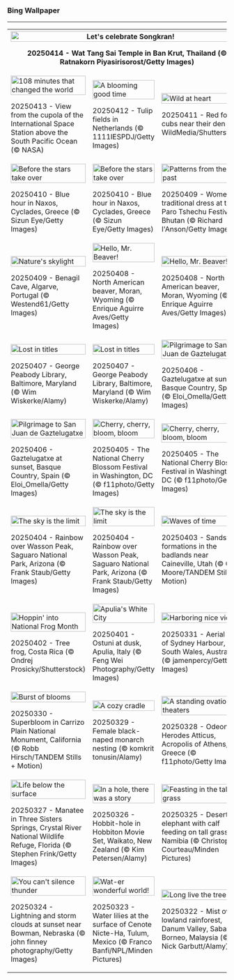 <h3>
 Bing Wallpaper
</h3>
<hr/>
<table>
<tr>
<th colspan="3">
<img alt="Let's celebrate Songkran!" src="https://www.bing.com/th?id=OHR.ThailandPagodas_EN-US8039751329_UHD.jpg&amp;rf=LaDigue_UHD.jpg&amp;pid=hp&amp;w=3840&amp;h=2160&amp;rs=1&amp;c=4" width="100%"/><p>20250414 - Wat Tang Sai Temple in Ban Krut, Thailand (© Ratnakorn Piyasirisorost/Getty Images)</p></th>
</tr>
<tr>
<td><img alt="108 minutes that changed the world" src="https://www.bing.com/th?id=OHR.SpaceFlight_EN-US8143075629_UHD.jpg&amp;rf=LaDigue_UHD.jpg&amp;pid=hp&amp;w=3840&amp;h=2160&amp;rs=1&amp;c=4" width="100%"/><p>20250413 - View from the cupola of the International Space Station above the South Pacific Ocean (© NASA)</p></td>
<td><img alt="A blooming good time" src="https://www.bing.com/th?id=OHR.TulipsWindmill_EN-US8114977846_UHD.jpg&amp;rf=LaDigue_UHD.jpg&amp;pid=hp&amp;w=3840&amp;h=2160&amp;rs=1&amp;c=4" width="100%"/><p>20250412 - Tulip fields in Netherlands (© 1111IESPDJ/Getty Images)</p></td>
<td><img alt="Wild at heart" src="https://www.bing.com/th?id=OHR.LittleFoxes_EN-US8078019606_UHD.jpg&amp;rf=LaDigue_UHD.jpg&amp;pid=hp&amp;w=3840&amp;h=2160&amp;rs=1&amp;c=4" width="100%"/><p>20250411 - Red fox cubs near their den (© WildMedia/Shutterstock)</p></td>
</tr>
<tr>
<td><img alt="Before the stars take over" src="https://www.bing.com/th?id=OHR.BlueNaxos_EN-US0374867860_UHD.jpg&amp;rf=LaDigue_UHD.jpg&amp;pid=hp&amp;w=3840&amp;h=2160&amp;rs=1&amp;c=4" width="100%"/><p>20250410 - Blue hour in Naxos, Cyclades, Greece (© Sizun Eye/Getty Images)</p></td>
<td><img alt="Before the stars take over" src="https://www.bing.com/th?id=OHR.BlueNaxos_EN-US8006377229_UHD.jpg&amp;rf=LaDigue_UHD.jpg&amp;pid=hp&amp;w=3840&amp;h=2160&amp;rs=1&amp;c=4" width="100%"/><p>20250410 - Blue hour in Naxos, Cyclades, Greece (© Sizun Eye/Getty Images)</p></td>
<td><img alt="Patterns from the past" src="https://www.bing.com/th?id=OHR.ParoTsechu_EN-US0177055246_UHD.jpg&amp;rf=LaDigue_UHD.jpg&amp;pid=hp&amp;w=3840&amp;h=2160&amp;rs=1&amp;c=4" width="100%"/><p>20250409 - Women in traditional dress at the Paro Tshechu Festival in Bhutan (© Richard I'Anson/Getty Images)</p></td>
</tr>
<tr>
<td><img alt="Nature's skylight" src="https://www.bing.com/th?id=OHR.LagoaPortugal_EN-US2211601955_UHD.jpg&amp;rf=LaDigue_UHD.jpg&amp;pid=hp&amp;w=3840&amp;h=2160&amp;rs=1&amp;c=4" width="100%"/><p>20250409 - Benagil Cave, Algarve, Portugal (© Westend61/Getty Images)</p></td>
<td><img alt="Hello, Mr. Beaver!" src="https://www.bing.com/th?id=OHR.BeaverDay_EN-US0090956170_UHD.jpg&amp;rf=LaDigue_UHD.jpg&amp;pid=hp&amp;w=3840&amp;h=2160&amp;rs=1&amp;c=4" width="100%"/><p>20250408 - North American beaver, Moran, Wyoming (© Enrique Aguirre Aves/Getty Images)</p></td>
<td><img alt="Hello, Mr. Beaver!" src="https://www.bing.com/th?id=OHR.BeaverDay_EN-US0006495238_UHD.jpg&amp;rf=LaDigue_UHD.jpg&amp;pid=hp&amp;w=3840&amp;h=2160&amp;rs=1&amp;c=4" width="100%"/><p>20250408 - North American beaver, Moran, Wyoming (© Enrique Aguirre Aves/Getty Images)</p></td>
</tr>
<tr>
<td><img alt="Lost in titles" src="https://www.bing.com/th?id=OHR.PeabodyBaltimore_EN-US0036943577_UHD.jpg&amp;rf=LaDigue_UHD.jpg&amp;pid=hp&amp;w=3840&amp;h=2160&amp;rs=1&amp;c=4" width="100%"/><p>20250407 - George Peabody Library, Baltimore, Maryland (© Wim Wiskerke/Alamy)</p></td>
<td><img alt="Lost in titles" src="https://www.bing.com/th?id=OHR.PeabodyBaltimore_EN-US7933142212_UHD.jpg&amp;rf=LaDigue_UHD.jpg&amp;pid=hp&amp;w=3840&amp;h=2160&amp;rs=1&amp;c=4" width="100%"/><p>20250407 - George Peabody Library, Baltimore, Maryland (© Wim Wiskerke/Alamy)</p></td>
<td><img alt="Pilgrimage to San Juan de Gaztelugatxe" src="https://www.bing.com/th?id=OHR.GaztelugatxeSunset_EN-US9970203395_UHD.jpg&amp;rf=LaDigue_UHD.jpg&amp;pid=hp&amp;w=3840&amp;h=2160&amp;rs=1&amp;c=4" width="100%"/><p>20250406 - Gaztelugatxe at sunset, Basque Country, Spain (© Eloi_Omella/Getty Images)</p></td>
</tr>
<tr><td><img alt="Pilgrimage to San Juan de Gaztelugatxe" src="https://www.bing.com/th?id=OHR.GaztelugatxeSunset_EN-US9011894832_UHD.jpg&amp;rf=LaDigue_UHD.jpg&amp;pid=hp&amp;w=3840&amp;h=2160&amp;rs=1&amp;c=4" width="100%"/><p>20250406 - Gaztelugatxe at sunset, Basque Country, Spain (© Eloi_Omella/Getty Images)</p></td><td><img alt="Cherry, cherry, bloom, bloom" src="https://www.bing.com/th?id=OHR.CherryBlossomDC_EN-US9897772834_UHD.jpg&amp;rf=LaDigue_UHD.jpg&amp;pid=hp&amp;w=3840&amp;h=2160&amp;rs=1&amp;c=4" width="100%"/><p>20250405 - The National Cherry Blossom Festival in Washington, DC (© f11photo/Getty Images)</p></td><td><img alt="Cherry, cherry, bloom, bloom" src="https://www.bing.com/th?id=OHR.CherryBlossomDC_EN-US7897872936_UHD.jpg&amp;rf=LaDigue_UHD.jpg&amp;pid=hp&amp;w=3840&amp;h=2160&amp;rs=1&amp;c=4" width="100%"/><p>20250405 - The National Cherry Blossom Festival in Washington, DC (© f11photo/Getty Images)</p></td></tr><tr><td><img alt="The sky is the limit" src="https://www.bing.com/th?id=OHR.SaguaroRainbow_EN-US3149462337_UHD.jpg&amp;rf=LaDigue_UHD.jpg&amp;pid=hp&amp;w=3840&amp;h=2160&amp;rs=1&amp;c=4" width="100%"/><p>20250404 - Rainbow over Wasson Peak, Saguaro National Park, Arizona (© Frank Staub/Getty Images)</p></td><td><img alt="The sky is the limit" src="https://www.bing.com/th?id=OHR.SaguaroRainbow_EN-US0296037572_UHD.jpg&amp;rf=LaDigue_UHD.jpg&amp;pid=hp&amp;w=3840&amp;h=2160&amp;rs=1&amp;c=4" width="100%"/><p>20250404 - Rainbow over Wasson Peak, Saguaro National Park, Arizona (© Frank Staub/Getty Images)</p></td><td><img alt="Waves of time" src="https://www.bing.com/th?id=OHR.UtahBadlands_EN-US3082813561_UHD.jpg&amp;rf=LaDigue_UHD.jpg&amp;pid=hp&amp;w=3840&amp;h=2160&amp;rs=1&amp;c=4" width="100%"/><p>20250403 - Sandstone formations in the badlands near Caineville, Utah (© Chris Moore/TANDEM Stills + Motion)</p></td></tr><tr><td><img alt="Hoppin' into National Frog Month" src="https://www.bing.com/th?id=OHR.TicanFrog_EN-US3006346741_UHD.jpg&amp;rf=LaDigue_UHD.jpg&amp;pid=hp&amp;w=3840&amp;h=2160&amp;rs=1&amp;c=4" width="100%"/><p>20250402 - Tree frog, Costa Rica (© Ondrej Prosicky/Shutterstock)</p></td><td><img alt="Apulia's White City" src="https://www.bing.com/th?id=OHR.ItalyOstuni_EN-US2964422003_UHD.jpg&amp;rf=LaDigue_UHD.jpg&amp;pid=hp&amp;w=3840&amp;h=2160&amp;rs=1&amp;c=4" width="100%"/><p>20250401 - Ostuni at dusk, Apulia, Italy (© Feng Wei Photography/Getty Images)</p></td><td><img alt="Harboring nice views" src="https://www.bing.com/th?id=OHR.SydneyHarbour_EN-US2885246621_UHD.jpg&amp;rf=LaDigue_UHD.jpg&amp;pid=hp&amp;w=3840&amp;h=2160&amp;rs=1&amp;c=4" width="100%"/><p>20250331 - Aerial view of Sydney Harbour, New South Wales, Australia (© jamenpercy/Getty Images)</p></td></tr><tr><td><img alt="Burst of blooms" src="https://www.bing.com/th?id=OHR.CarrizoBloom_EN-US2504669059_UHD.jpg&amp;rf=LaDigue_UHD.jpg&amp;pid=hp&amp;w=3840&amp;h=2160&amp;rs=1&amp;c=4" width="100%"/><p>20250330 - Superbloom in Carrizo Plain National Monument, California (© Robb Hirsch/TANDEM Stills + Motion)</p></td><td><img alt="A cozy cradle" src="https://www.bing.com/th?id=OHR.NestingMonarch_EN-US2312410271_UHD.jpg&amp;rf=LaDigue_UHD.jpg&amp;pid=hp&amp;w=3840&amp;h=2160&amp;rs=1&amp;c=4" width="100%"/><p>20250329 - Female black-naped monarch nesting (© komkrit tonusin/Alamy)</p></td><td><img alt="A standing ovation for theaters" src="https://www.bing.com/th?id=OHR.OdeonAthens_EN-US2159327450_UHD.jpg&amp;rf=LaDigue_UHD.jpg&amp;pid=hp&amp;w=3840&amp;h=2160&amp;rs=1&amp;c=4" width="100%"/><p>20250328 - Odeon of Herodes Atticus, Acropolis of Athens, Greece (© f11photo/Getty Images)</p></td></tr><tr><td><img alt="Life below the surface" src="https://www.bing.com/th?id=OHR.CrystalManatee_EN-US1724106178_UHD.jpg&amp;rf=LaDigue_UHD.jpg&amp;pid=hp&amp;w=3840&amp;h=2160&amp;rs=1&amp;c=4" width="100%"/><p>20250327 - Manatee in Three Sisters Springs, Crystal River National Wildlife Refuge, Florida (© Stephen Frink/Getty Images)</p></td><td><img alt="In a hole, there was a story" src="https://www.bing.com/th?id=OHR.HobbitHole_EN-US1602468401_UHD.jpg&amp;rf=LaDigue_UHD.jpg&amp;pid=hp&amp;w=3840&amp;h=2160&amp;rs=1&amp;c=4" width="100%"/><p>20250326 - Hobbit-hole in Hobbiton Movie Set, Waikato, New Zealand (© Kim Petersen/Alamy)</p></td><td><img alt="Feasting in the tall grass" src="https://www.bing.com/th?id=OHR.ElephantGrass_EN-US1398774650_UHD.jpg&amp;rf=LaDigue_UHD.jpg&amp;pid=hp&amp;w=3840&amp;h=2160&amp;rs=1&amp;c=4" width="100%"/><p>20250325 - Desert elephant with calf feeding on tall grass, Namibia (© Christophe Courteau/Minden Pictures)</p></td></tr><tr><td><img alt="You can't silence thunder" src="https://www.bing.com/th?id=OHR.NebraskaStorm_EN-US1163295363_UHD.jpg&amp;rf=LaDigue_UHD.jpg&amp;pid=hp&amp;w=3840&amp;h=2160&amp;rs=1&amp;c=4" width="100%"/><p>20250324 - Lightning and storm clouds at sunset near Bowman, Nebraska (© john finney photography/Getty Images)</p></td><td><img alt="Wat-er wonderful world!" src="https://www.bing.com/th?id=OHR.CenoteLilies_EN-US1076301699_UHD.jpg&amp;rf=LaDigue_UHD.jpg&amp;pid=hp&amp;w=3840&amp;h=2160&amp;rs=1&amp;c=4" width="100%"/><p>20250323 - Water lilies at the surface of Cenote Nicte-Ha, Tulum, Mexico (© Franco Banfi/NPL/Minden Pictures)</p></td><td><img alt="Long live the trees" src="https://www.bing.com/th?id=OHR.DanumValley_EN-US1030783251_UHD.jpg&amp;rf=LaDigue_UHD.jpg&amp;pid=hp&amp;w=3840&amp;h=2160&amp;rs=1&amp;c=4" width="100%"/><p>20250322 - Mist over a lowland rainforest, Danum Valley, Sabah, Borneo, Malaysia (© Nick Garbutt/Alamy)</p></td></tr></table>
